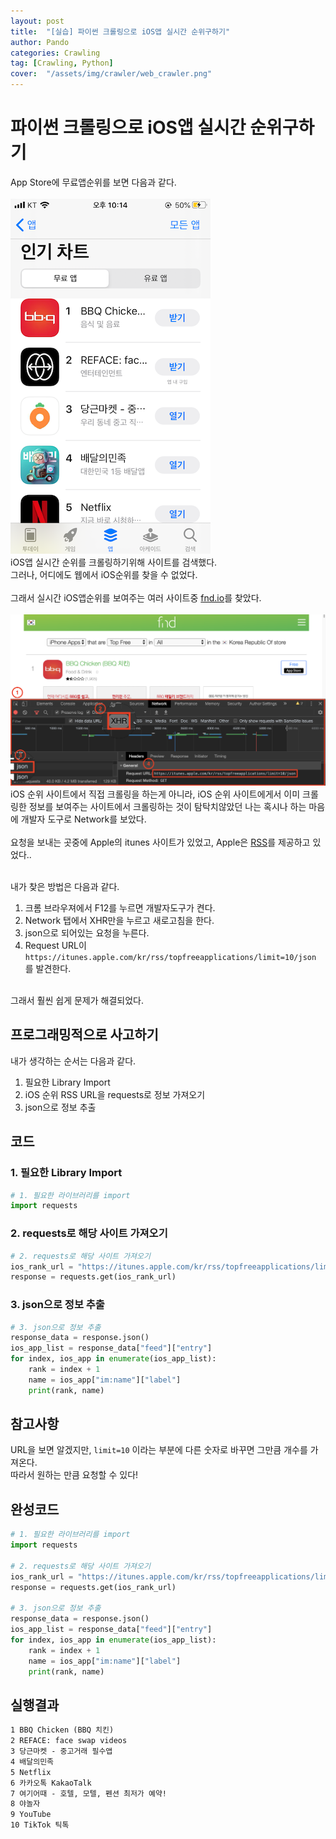 ```yaml
---
layout: post
title:  "[실습] 파이썬 크롤링으로 iOS앱 실시간 순위구하기"
author: Pando
categories: Crawling
tag: [Crawling, Python]
cover:  "/assets/img/crawler/web_crawler.png"
---
```


# 파이썬 크롤링으로 iOS앱 실시간 순위구하기

App Store에 무료앱순위를 보면 다음과 같다.
<br><br>
![App Store iOS rank](/assets/img/crawler/ios_crawling_1.png)
<br>
iOS앱 실시간 순위를 크롤링하기위해 사이트를 검색했다.
<br>
그러나, 어디에도 웹에서 iOS순위를 찾을 수 없었다.
<br><br>
그래서 실시간 iOS앱순위를 보여주는 여러 사이트중 [fnd.io](https://fnd.io/#/kr/charts/iphone/top-free/all)를 찾았다.
<br><br>
![iOS rank site](/assets/img/crawler/ios_crawling_2.png)
<br>
iOS 순위 사이트에서 직접 크롤링을 하는게 아니라, iOS 순위 사이트에게서 이미 크롤링한 정보를 보여주는 사이트에서 크롤링하는 것이 탐탁치않았던 나는 혹시나 하는 마음에 개발자 도구로 Network를 보았다.
<br><br>
요청을 보내는 곳중에 Apple의 itunes 사이트가 있었고, Apple은 [RSS](https://ko.wikipedia.org/wiki/RSS)를 제공하고 있었다..
<br><br>

내가 찾은 방법은 다음과 같다.
1. 크롬 브라우져에서 F12를 누르면 개발자도구가 켠다.
2. Network 탭에서 XHR만을 누르고 새로고침을 한다.
3. json으로 되어있는 요청을 누른다.
4. Request URL이 `https://itunes.apple.com/kr/rss/topfreeapplications/limit=10/json` 를 발견한다.

<br>
그래서 훨씬 쉽게 문제가 해결되었다.


## 프로그래밍적으로 사고하기

내가 생각하는 순서는 다음과 같다.
1. 필요한 Library Import
2. iOS 순위 RSS URL을 requests로 정보 가져오기
3. json으로 정보 추출

## 코드
### 1. 필요한 Library Import

```python
# 1. 필요한 라이브러리를 import
import requests
```

### 2. requests로 해당 사이트 가져오기

```python
# 2. requests로 해당 사이트 가져오기
ios_rank_url = "https://itunes.apple.com/kr/rss/topfreeapplications/limit=10/json"
response = requests.get(ios_rank_url)
```

### 3. json으로 정보 추출

```python
# 3. json으로 정보 추출
response_data = response.json()
ios_app_list = response_data["feed"]["entry"]
for index, ios_app in enumerate(ios_app_list):
    rank = index + 1
    name = ios_app["im:name"]["label"]
    print(rank, name)
```

## 참고사항
URL을 보면 알겠지만, `limit=10` 이라는 부분에 다른 숫자로 바꾸면 그만큼 개수를 가져온다.
<br>
따라서 원하는 만큼 요청할 수 있다!

## 완성코드

```python
# 1. 필요한 라이브러리를 import
import requests

# 2. requests로 해당 사이트 가져오기
ios_rank_url = "https://itunes.apple.com/kr/rss/topfreeapplications/limit=10/json"
response = requests.get(ios_rank_url)

# 3. json으로 정보 추출
response_data = response.json()
ios_app_list = response_data["feed"]["entry"]
for index, ios_app in enumerate(ios_app_list):
    rank = index + 1
    name = ios_app["im:name"]["label"]
    print(rank, name)
```

## 실행결과

```md
1 BBQ Chicken (BBQ 치킨)
2 REFACE: face swap videos
3 당근마켓 - 중고거래 필수앱
4 배달의민족
5 Netflix
6 카카오톡 KakaoTalk
7 여기어때 - 호텔, 모텔, 펜션 최저가 예약!
8 야놀자
9 YouTube
10 TikTok 틱톡
```